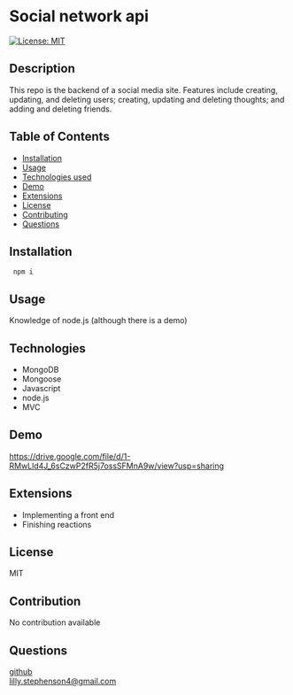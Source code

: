 # Social network api
  [![License: MIT](https://img.shields.io/badge/License-MIT-yellow.svg)](https://opensource.org/licenses/MIT)
  ## Description
  This repo is the backend of a social media site. Features include creating, updating, and deleting users; creating, updating and deleting  thoughts; and adding and deleting friends.
  ## Table of Contents 
  - [Installation](#installation)
  - [Usage](#usage)
  - [Technologies used](#Technologies)
  - [Demo](#Demo)
  - [Extensions](#extensions)
  - [License](#license)
  - [Contributing](#contribution)
  - [Questions](#questions)
  ## Installation
     npm i
  ## Usage
  Knowledge of node.js (although there is a demo)
  ## Technologies
  - MongoDB
  - Mongoose
  - Javascript
  - node.js
  - MVC
  ## Demo
  https://drive.google.com/file/d/1-RMwLld4J_6sCzwP2fR5j7ossSFMnA9w/view?usp=sharing
  ## Extensions
  - Implementing a front end
  - Finishing reactions
  ## License
  MIT
  ## Contribution
  No contribution available
  ## Questions
<a href= "https://github.com/lills1"> github </a>
<br>
<a href="mailto:lilly.stephenson4@gmail.com"> lilly.stephenson4@gmail.com</a>

